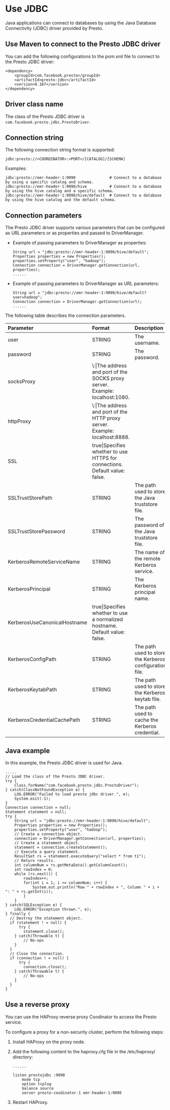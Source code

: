 # Use JDBC

Java applications can connect to databases by using the Java Database Connectivity \(JDBC\) driver provided by Presto.

## Use Maven to connect to the Presto JDBC driver

You can add the following configurations to the pom.xml file to connect to the Presto JDBC driver:

```
<dependency>
    <groupId>com.facebook.presto</groupId>
    <artifactId>presto-jdbc</artifactId>
    <version>0.187</version>
</dependency>
```

## Driver class name

The class of the Presto JDBC driver is `com.facebook.presto.jdbc.PrestoDriver`.

## Connection string

The following connection string format is supported:

```
jdbc:presto://<COORDINATOR>:<PORT>/[CATALOG]/[SCHEMA]
```

Examples:

```
jdbc:presto://emr-header-1:9090               # Connect to a database by using a specific catalog and schema.
jdbc:presto://emr-header-1:9090/hive          # Connect to a database by using the hive catalog and a specific schema.
jdbc:presto://emr-header-1:9090/hive/default  # Connect to a database by using the hive catalog and the default schema.
```

## Connection parameters

The Presto JDBC driver supports various parameters that can be configured as URL parameters or as properties and passed to DriverManager.

-   Example of passing parameters to DriverManager as properties:

    ```
    String url = "jdbc:presto://emr-header-1:9090/hive/default";
    Properties properties = new Properties();
    properties.setProperty("user", "hadoop");
    Connection connection = DriverManager.getConnection(url, properties);
    ......
    ```

-   Example of passing parameters to DriverManager as URL parameters:

    ```
    String url = "jdbc:presto://emr-header-1:9090/hive/default? user=hadoop";
    Connection connection = DriverManager.getConnection(url);
    ......
    ```


The following table describes the connection parameters.

|Parameter|Format|Description|
|:--------|:-----|:----------|
|user|STRING|The username.|
|password|STRING|The password.|
|socksProxy|\\:\\|The address and port of the SOCKS proxy server. Example: localhost:1080.|
|httpProxy|\\:\\|The address and port of the HTTP proxy server. Example: localhost:8888.|
|SSL|true\\|Specifies whether to use HTTPS for connections. Default value: false.|
|SSLTrustStorePath|STRING|The path used to store the Java truststore file.|
|SSLTrustStorePassword|STRING|The password of the Java truststore file.|
|KerberosRemoteServiceName|STRING|The name of the remote Kerberos service.|
|KerberosPrincipal|STRING|The Kerberos principal name.|
|KerberosUseCanonicalHostname|true\\|Specifies whether to use a normalized hostname. Default value: false.|
|KerberosConfigPath|STRING|The path used to store the Kerberos configuration file.|
|KerberosKeytabPath|STRING|The path used to store the Kerberos keytab file.|
|KerberosCredentialCachePath|STRING|The path used to cache the Kerberos credential.|

## Java example

In this example, the Presto JDBC driver is used for Java.

```
.....
// Load the class of the Presto JDBC driver.
try {
    Class.forName("com.facebook.presto.jdbc.PrestoDriver");
} catch(ClassNotFoundException e) {
    LOG.ERROR("Failed to load presto jdbc driver.", e);
    System.exit(-1);
}
Connection connection = null;
Statement statement = null;
try {
    String url = "jdbc:presto://emr-header-1:9090/hive/default";
    Properties properties = new Properties();
    properties.setProperty("user", "hadoop");
    // Create a connection object.
    connection = DriverManager.getConnection(url, properties);
    // Create a statement object.
    statement = connection.createStatement();
    // Execute a query statement.
    ResultSet rs = statement.executeQuery("select * from t1");
    // Return results.
    int columnNum = rs.getMetaData().getColumnCount();
    int rowIndex = 0;
    while (rs.next()) {
        rowIndex++;
        for(int i = 1; i <= columnNum; i++) {
            System.out.println("Row " + rowIndex + ", Column " + i + ": " + rs.getInt(i));
        }
    }
} catch(SQLException e) {
    LOG.ERROR("Exception thrown.", e);
} finally {
  // Destroy the statement object.
  if (statement ! = null) {
      try {
        statement.close();
    } catch(Throwable t) {
        // No-ops
    }
  }
  // Close the connection.
  if (connection ! = null) {
      try {
        connection.close();
    } catch(Throwable t) {
        // No-ops
    }
  }
}
```

## Use a reverse proxy

You can use the HAProxy reverse proxy Coodinator to access the Presto service.

To configure a proxy for a non-security cluster, perform the following steps:

1.  Install HAProxy on the proxy node.
2.  Add the following content to the haproxy.cfg file in the /etc/haproxy/ directory:

    ```
    ......
    
    listen prestojdbc :9090
        mode tcp
        option tcplog
        balance source
        server presto-coodinator-1 emr-header-1:9090
    ```

3.  Restart HAProxy.

